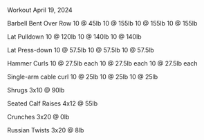 Workout April 19, 2024

Barbell Bent Over Row
10 @ 45lb
10 @ 155lb
10 @ 155lb
10 @ 155lb

Lat Pulldown
10 @ 120lb
10 @ 140lb
10 @ 140lb

Lat Press-down
10 @ 57.5lb
10 @ 57.5lb
10 @ 57.5lb

Hammer Curls
10 @ 27.5lb each
10 @ 27.5lb each
10 @ 27.5lb each

Single-arm cable curl
10 @ 25lb
10 @ 25lb
10 @ 25lb

Shrugs
3x10 @ 90lb

Seated Calf Raises
4x12 @ 55lb

Crunches
3x20 @ 0lb

Russian Twists
3x20 @ 8lb
